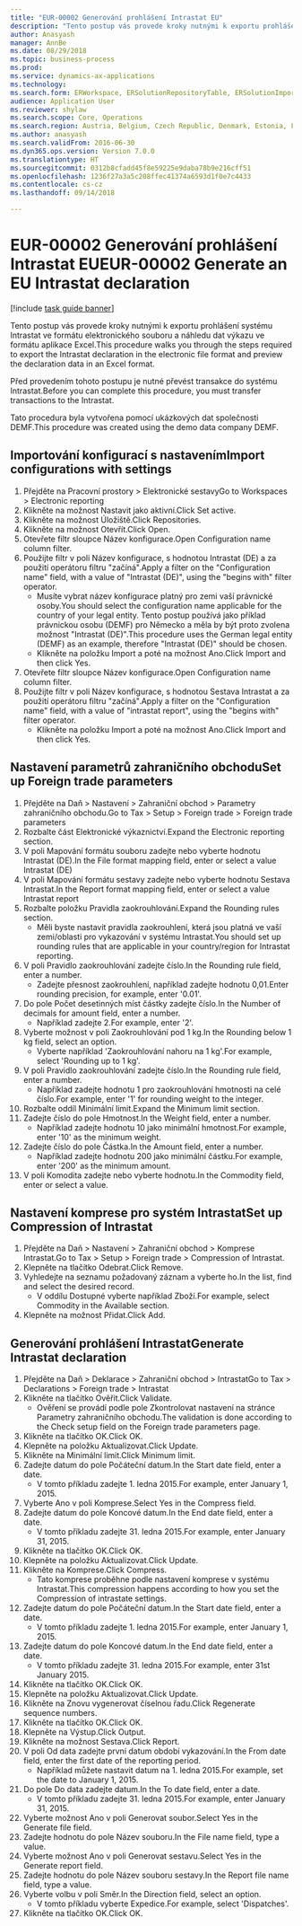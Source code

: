 ```yaml
--- 
title: "EUR-00002 Generování prohlášení Intrastat EU"
description: "Tento postup vás provede kroky nutnými k exportu prohlášení systému Intrastat ve formátu elektronického souboru a náhledu dat výkazu ve formátu aplikace Excel."
author: Anasyash
manager: AnnBe
ms.date: 08/29/2018
ms.topic: business-process
ms.prod: 
ms.service: dynamics-ax-applications
ms.technology: 
ms.search.form: ERWorkspace, ERSolutionRepositoryTable, ERSolutionImport, IntrastatParameters, IntrastatCommodityLookup, IntrastatCompressParameters, Intrastat, SysQueryForm
audience: Application User
ms.reviewer: shylaw
ms.search.scope: Core, Operations
ms.search.region: Austria, Belgium, Czech Republic, Denmark, Estonia, Finland, France, Germany, Hungary, Ireland, Italy, Latvia, Lithuania, Netherlands, Poland, Spain, Sweden, United Kingdom
ms.author: anasyash
ms.search.validFrom: 2016-06-30
ms.dyn365.ops.version: Version 7.0.0
ms.translationtype: HT
ms.sourcegitcommit: 0312b8cfadd45f8e59225e9daba78b9e216cff51
ms.openlocfilehash: 1236f27a3a5c208ffec41374a6593d1f0e7c4433
ms.contentlocale: cs-cz
ms.lasthandoff: 09/14/2018

---
```

# <a name="eur-00002-generate-an-eu-intrastat-declaration"></a><span data-ttu-id="d9f6b-103">EUR-00002 Generování prohlášení Intrastat EU</span><span class="sxs-lookup"><span data-stu-id="d9f6b-103">EUR-00002 Generate an EU Intrastat declaration</span></span>

[!include [task guide banner](../../includes/task-guide-banner.md)]

<span data-ttu-id="d9f6b-104">Tento postup vás provede kroky nutnými k exportu prohlášení systému Intrastat ve formátu elektronického souboru a náhledu dat výkazu ve formátu aplikace Excel.</span><span class="sxs-lookup"><span data-stu-id="d9f6b-104">This procedure walks you through the steps required to export the Intrastat declaration in the electronic file format and preview the declaration data in an Excel format.</span></span> 

<span data-ttu-id="d9f6b-105">Před provedením tohoto postupu je nutné převést transakce do systému Intrastat.</span><span class="sxs-lookup"><span data-stu-id="d9f6b-105">Before you can complete this procedure, you must transfer transactions to the Intrastat.</span></span> 

<span data-ttu-id="d9f6b-106">Tato procedura byla vytvořena pomocí ukázkových dat společnosti DEMF.</span><span class="sxs-lookup"><span data-stu-id="d9f6b-106">This procedure was created using the demo data company DEMF.</span></span>


## <a name="import-configurations-with-settings"></a><span data-ttu-id="d9f6b-107">Importování konfigurací s nastavením</span><span class="sxs-lookup"><span data-stu-id="d9f6b-107">Import configurations with settings</span></span>
1. <span data-ttu-id="d9f6b-108">Přejděte na Pracovní prostory > Elektronické sestavy</span><span class="sxs-lookup"><span data-stu-id="d9f6b-108">Go to Workspaces > Electronic reporting</span></span>
2. <span data-ttu-id="d9f6b-109">Klikněte na možnost Nastavit jako aktivní.</span><span class="sxs-lookup"><span data-stu-id="d9f6b-109">Click Set active.</span></span>
3. <span data-ttu-id="d9f6b-110">Klikněte na možnost Úložiště.</span><span class="sxs-lookup"><span data-stu-id="d9f6b-110">Click Repositories.</span></span>
4. <span data-ttu-id="d9f6b-111">Klikněte na možnost Otevřít.</span><span class="sxs-lookup"><span data-stu-id="d9f6b-111">Click Open.</span></span>
5. <span data-ttu-id="d9f6b-112">Otevřete filtr sloupce Název konfigurace.</span><span class="sxs-lookup"><span data-stu-id="d9f6b-112">Open Configuration name column filter.</span></span>
6. <span data-ttu-id="d9f6b-113">Použijte filtr v poli Název konfigurace, s hodnotou Intrastat (DE) a za použití operátoru filtru "začíná".</span><span class="sxs-lookup"><span data-stu-id="d9f6b-113">Apply a filter on the "Configuration name" field, with a value of "Intrastat (DE)", using the "begins with" filter operator.</span></span>
    * <span data-ttu-id="d9f6b-114">Musíte vybrat název konfigurace platný pro zemi vaší právnické osoby.</span><span class="sxs-lookup"><span data-stu-id="d9f6b-114">You should select the configuration name applicable for the country of your legal entity.</span></span> <span data-ttu-id="d9f6b-115">Tento postup používá jako příklad právnickou osobu (DEMF) pro Německo a měla by být proto zvolena možnost "Intrastat (DE)".</span><span class="sxs-lookup"><span data-stu-id="d9f6b-115">This procedure uses the German legal entity (DEMF) as an example, therefore "Intrastat (DE)" should be chosen.</span></span>  
    * <span data-ttu-id="d9f6b-116">Klikněte na položku Import a poté na možnost Ano.</span><span class="sxs-lookup"><span data-stu-id="d9f6b-116">Click Import and then click Yes.</span></span>  
7. <span data-ttu-id="d9f6b-117">Otevřete filtr sloupce Název konfigurace.</span><span class="sxs-lookup"><span data-stu-id="d9f6b-117">Open Configuration name column filter.</span></span>
8. <span data-ttu-id="d9f6b-118">Použijte filtr v poli Název konfigurace, s hodnotou Sestava Intrastat a za použití operátoru filtru "začíná".</span><span class="sxs-lookup"><span data-stu-id="d9f6b-118">Apply a filter on the "Configuration name" field, with a value of "intrastat report", using the "begins with" filter operator.</span></span>
    * <span data-ttu-id="d9f6b-119">Klikněte na položku Import a poté na možnost Ano.</span><span class="sxs-lookup"><span data-stu-id="d9f6b-119">Click Import and then click Yes.</span></span>  

## <a name="set-up-foreign-trade-parameters"></a><span data-ttu-id="d9f6b-120">Nastavení parametrů zahraničního obchodu</span><span class="sxs-lookup"><span data-stu-id="d9f6b-120">Set up Foreign trade parameters</span></span>
1. <span data-ttu-id="d9f6b-121">Přejděte na Daň > Nastavení > Zahraniční obchod > Parametry zahraničního obchodu.</span><span class="sxs-lookup"><span data-stu-id="d9f6b-121">Go to Tax > Setup > Foreign trade > Foreign trade parameters</span></span>
2. <span data-ttu-id="d9f6b-122">Rozbalte část Elektronické výkaznictví.</span><span class="sxs-lookup"><span data-stu-id="d9f6b-122">Expand the Electronic reporting section.</span></span>
3. <span data-ttu-id="d9f6b-123">V poli Mapování formátu souboru zadejte nebo vyberte hodnotu Intrastat (DE).</span><span class="sxs-lookup"><span data-stu-id="d9f6b-123">In the File format mapping field, enter or select a value Intrastat (DE)</span></span>
4. <span data-ttu-id="d9f6b-124">V poli Mapování formátu sestavy zadejte nebo vyberte hodnotu Sestava Intrastat.</span><span class="sxs-lookup"><span data-stu-id="d9f6b-124">In the Report format mapping field, enter or select a value Intrastat report</span></span>
5. <span data-ttu-id="d9f6b-125">Rozbalte položku Pravidla zaokrouhlování.</span><span class="sxs-lookup"><span data-stu-id="d9f6b-125">Expand the Rounding rules section.</span></span>
    * <span data-ttu-id="d9f6b-126">Měli byste nastavit pravidla zaokrouhlení, která jsou platná ve vaší zemi/oblasti pro vykazování v systému Intrastat.</span><span class="sxs-lookup"><span data-stu-id="d9f6b-126">You should set up rounding rules that are applicable in your country/region for Intrastat reporting.</span></span>  
6. <span data-ttu-id="d9f6b-127">V poli Pravidlo zaokrouhlování zadejte číslo.</span><span class="sxs-lookup"><span data-stu-id="d9f6b-127">In the Rounding rule field, enter a number.</span></span>
    * <span data-ttu-id="d9f6b-128">Zadejte přesnost zaokrouhlení, například zadejte hodnotu 0,01.</span><span class="sxs-lookup"><span data-stu-id="d9f6b-128">Enter rounding precision, for example, enter '0.01'.</span></span>  
7. <span data-ttu-id="d9f6b-129">Do pole Počet desetinných míst částky zadejte číslo.</span><span class="sxs-lookup"><span data-stu-id="d9f6b-129">In the Number of decimals for amount field, enter a number.</span></span>
    * <span data-ttu-id="d9f6b-130">Například zadejte 2.</span><span class="sxs-lookup"><span data-stu-id="d9f6b-130">For example, enter '2'.</span></span>  
8. <span data-ttu-id="d9f6b-131">Vyberte možnost v poli Zaokrouhlování pod 1 kg.</span><span class="sxs-lookup"><span data-stu-id="d9f6b-131">In the Rounding below 1 kg field, select an option.</span></span>
    * <span data-ttu-id="d9f6b-132">Vyberte například 'Zaokrouhlování nahoru na 1 kg'.</span><span class="sxs-lookup"><span data-stu-id="d9f6b-132">For example, select 'Rounding up to 1 kg'.</span></span>  
9. <span data-ttu-id="d9f6b-133">V poli Pravidlo zaokrouhlování zadejte číslo.</span><span class="sxs-lookup"><span data-stu-id="d9f6b-133">In the Rounding rule field, enter a number.</span></span>
    * <span data-ttu-id="d9f6b-134">Například zadejte hodnotu 1 pro zaokrouhlování hmotnosti na celé číslo.</span><span class="sxs-lookup"><span data-stu-id="d9f6b-134">For example, enter '1' for rounding weight to the integer.</span></span>  
10. <span data-ttu-id="d9f6b-135">Rozbalte oddíl Minimální limit.</span><span class="sxs-lookup"><span data-stu-id="d9f6b-135">Expand the Minimum limit section.</span></span>
11. <span data-ttu-id="d9f6b-136">Zadejte číslo do pole Hmotnost.</span><span class="sxs-lookup"><span data-stu-id="d9f6b-136">In the Weight field, enter a number.</span></span>
    * <span data-ttu-id="d9f6b-137">Například zadejte hodnotu 10 jako minimální hmotnost.</span><span class="sxs-lookup"><span data-stu-id="d9f6b-137">For example, enter '10' as the minimum weight.</span></span>  
12. <span data-ttu-id="d9f6b-138">Zadejte číslo do pole Částka.</span><span class="sxs-lookup"><span data-stu-id="d9f6b-138">In the Amount field, enter a number.</span></span>
    * <span data-ttu-id="d9f6b-139">Například zadejte hodnotu 200 jako minimální částku.</span><span class="sxs-lookup"><span data-stu-id="d9f6b-139">For example, enter '200' as the minimum amount.</span></span>  
13. <span data-ttu-id="d9f6b-140">V poli Komodita zadejte nebo vyberte hodnotu.</span><span class="sxs-lookup"><span data-stu-id="d9f6b-140">In the Commodity field, enter or select a value.</span></span>

## <a name="set-up-compression-of-intrastat"></a><span data-ttu-id="d9f6b-141">Nastavení komprese pro systém Intrastat</span><span class="sxs-lookup"><span data-stu-id="d9f6b-141">Set up Compression of Intrastat</span></span>
1. <span data-ttu-id="d9f6b-142">Přejděte na Daň > Nastavení > Zahraniční obchod > Komprese Intrastat.</span><span class="sxs-lookup"><span data-stu-id="d9f6b-142">Go to Tax > Setup > Foreign trade > Compression of Intrastat.</span></span>
2. <span data-ttu-id="d9f6b-143">Klepněte na tlačítko Odebrat.</span><span class="sxs-lookup"><span data-stu-id="d9f6b-143">Click Remove.</span></span>
3. <span data-ttu-id="d9f6b-144">Vyhledejte na seznamu požadovaný záznam a vyberte ho.</span><span class="sxs-lookup"><span data-stu-id="d9f6b-144">In the list, find and select the desired record.</span></span>
    * <span data-ttu-id="d9f6b-145">V oddílu Dostupné vyberte například Zboží.</span><span class="sxs-lookup"><span data-stu-id="d9f6b-145">For example, select Commodity in the Available section.</span></span>  
4. <span data-ttu-id="d9f6b-146">Klepněte na možnost Přidat.</span><span class="sxs-lookup"><span data-stu-id="d9f6b-146">Click Add.</span></span>

## <a name="generate-intrastat-declaration"></a><span data-ttu-id="d9f6b-147">Generování prohlášení Intrastat</span><span class="sxs-lookup"><span data-stu-id="d9f6b-147">Generate Intrastat declaration</span></span>
1. <span data-ttu-id="d9f6b-148">Přejděte na Daň > Deklarace > Zahraniční obchod > Intrastat</span><span class="sxs-lookup"><span data-stu-id="d9f6b-148">Go to Tax > Declarations > Foreign trade > Intrastat</span></span>
2. <span data-ttu-id="d9f6b-149">Klikněte na tlačítko Ověřit.</span><span class="sxs-lookup"><span data-stu-id="d9f6b-149">Click Validate.</span></span>
    * <span data-ttu-id="d9f6b-150">Ověření se provádí podle pole Zkontrolovat nastavení na stránce Parametry zahraničního obchodu.</span><span class="sxs-lookup"><span data-stu-id="d9f6b-150">The validation is done according to the Check setup field on the Foreign trade parameters page.</span></span>  
3. <span data-ttu-id="d9f6b-151">Klikněte na tlačítko OK.</span><span class="sxs-lookup"><span data-stu-id="d9f6b-151">Click OK.</span></span>
4. <span data-ttu-id="d9f6b-152">Klepněte na položku Aktualizovat.</span><span class="sxs-lookup"><span data-stu-id="d9f6b-152">Click Update.</span></span>
5. <span data-ttu-id="d9f6b-153">Klikněte na Minimální limit.</span><span class="sxs-lookup"><span data-stu-id="d9f6b-153">Click Minimum limit.</span></span>
6. <span data-ttu-id="d9f6b-154">Zadejte datum do pole Počáteční datum.</span><span class="sxs-lookup"><span data-stu-id="d9f6b-154">In the Start date field, enter a date.</span></span>
    * <span data-ttu-id="d9f6b-155">V tomto příkladu zadejte 1. ledna 2015.</span><span class="sxs-lookup"><span data-stu-id="d9f6b-155">For example, enter January 1, 2015.</span></span>  
7. <span data-ttu-id="d9f6b-156">Vyberte Ano v poli Komprese.</span><span class="sxs-lookup"><span data-stu-id="d9f6b-156">Select Yes in the Compress field.</span></span>
8. <span data-ttu-id="d9f6b-157">Zadejte datum do pole Koncové datum.</span><span class="sxs-lookup"><span data-stu-id="d9f6b-157">In the End date field, enter a date.</span></span>
    * <span data-ttu-id="d9f6b-158">V tomto příkladu zadejte 31. ledna 2015.</span><span class="sxs-lookup"><span data-stu-id="d9f6b-158">For example, enter January 31, 2015.</span></span>  
9. <span data-ttu-id="d9f6b-159">Klikněte na tlačítko OK.</span><span class="sxs-lookup"><span data-stu-id="d9f6b-159">Click OK.</span></span>
10. <span data-ttu-id="d9f6b-160">Klepněte na položku Aktualizovat.</span><span class="sxs-lookup"><span data-stu-id="d9f6b-160">Click Update.</span></span>
11. <span data-ttu-id="d9f6b-161">Klikněte na Komprese.</span><span class="sxs-lookup"><span data-stu-id="d9f6b-161">Click Compress.</span></span>
    * <span data-ttu-id="d9f6b-162">Tato komprese proběhne podle nastavení komprese v systému Intrastat.</span><span class="sxs-lookup"><span data-stu-id="d9f6b-162">This compression happens according to how you set the Compression of intrastate settings.</span></span>  
12. <span data-ttu-id="d9f6b-163">Zadejte datum do pole Počáteční datum.</span><span class="sxs-lookup"><span data-stu-id="d9f6b-163">In the Start date field, enter a date.</span></span>
    * <span data-ttu-id="d9f6b-164">V tomto příkladu zadejte 1. ledna 2015.</span><span class="sxs-lookup"><span data-stu-id="d9f6b-164">For example, enter January 1, 2015.</span></span>  
13. <span data-ttu-id="d9f6b-165">Zadejte datum do pole Koncové datum.</span><span class="sxs-lookup"><span data-stu-id="d9f6b-165">In the End date field, enter a date.</span></span>
    * <span data-ttu-id="d9f6b-166">V tomto příkladu zadejte 31. ledna 2015.</span><span class="sxs-lookup"><span data-stu-id="d9f6b-166">For example, enter 31st January 2015.</span></span>  
14. <span data-ttu-id="d9f6b-167">Klikněte na tlačítko OK.</span><span class="sxs-lookup"><span data-stu-id="d9f6b-167">Click OK.</span></span>
15. <span data-ttu-id="d9f6b-168">Klepněte na položku Aktualizovat.</span><span class="sxs-lookup"><span data-stu-id="d9f6b-168">Click Update.</span></span>
16. <span data-ttu-id="d9f6b-169">Klikněte na Znovu vygenerovat číselnou řadu.</span><span class="sxs-lookup"><span data-stu-id="d9f6b-169">Click Regenerate sequence numbers.</span></span>
17. <span data-ttu-id="d9f6b-170">Klikněte na tlačítko OK.</span><span class="sxs-lookup"><span data-stu-id="d9f6b-170">Click OK.</span></span>
18. <span data-ttu-id="d9f6b-171">Klepněte na Výstup.</span><span class="sxs-lookup"><span data-stu-id="d9f6b-171">Click Output.</span></span>
19. <span data-ttu-id="d9f6b-172">Klikněte na možnost Sestava.</span><span class="sxs-lookup"><span data-stu-id="d9f6b-172">Click Report.</span></span>
20. <span data-ttu-id="d9f6b-173">V poli Od data zadejte první datum období vykazování.</span><span class="sxs-lookup"><span data-stu-id="d9f6b-173">In the From date field, enter the first date of the reporting period.</span></span>
    * <span data-ttu-id="d9f6b-174">Například můžete nastavit datum na 1. ledna 2015.</span><span class="sxs-lookup"><span data-stu-id="d9f6b-174">For example, set the date to January 1, 2015.</span></span>  
21. <span data-ttu-id="d9f6b-175">Do pole Do data zadejte datum.</span><span class="sxs-lookup"><span data-stu-id="d9f6b-175">In the To date field, enter a date.</span></span>
    * <span data-ttu-id="d9f6b-176">V tomto příkladu zadejte 31. ledna 2015.</span><span class="sxs-lookup"><span data-stu-id="d9f6b-176">For example, enter January 31, 2015.</span></span>  
22. <span data-ttu-id="d9f6b-177">Vyberte možnost Ano v poli Generovat soubor.</span><span class="sxs-lookup"><span data-stu-id="d9f6b-177">Select Yes in the Generate file field.</span></span>
23. <span data-ttu-id="d9f6b-178">Zadejte hodnotu do pole Název souboru.</span><span class="sxs-lookup"><span data-stu-id="d9f6b-178">In the File name field, type a value.</span></span>
24. <span data-ttu-id="d9f6b-179">Vyberte možnost Ano v poli Generovat sestavu.</span><span class="sxs-lookup"><span data-stu-id="d9f6b-179">Select Yes in the Generate report field.</span></span>
25. <span data-ttu-id="d9f6b-180">Zadejte hodnotu do pole Název souboru sestavy.</span><span class="sxs-lookup"><span data-stu-id="d9f6b-180">In the Report file name field, type a value.</span></span>
26. <span data-ttu-id="d9f6b-181">Vyberte volbu v poli Směr.</span><span class="sxs-lookup"><span data-stu-id="d9f6b-181">In the Direction field, select an option.</span></span>
    * <span data-ttu-id="d9f6b-182">V tomto příkladu vyberte Expedice.</span><span class="sxs-lookup"><span data-stu-id="d9f6b-182">For example, select 'Dispatches'.</span></span>  
27. <span data-ttu-id="d9f6b-183">Klikněte na tlačítko OK.</span><span class="sxs-lookup"><span data-stu-id="d9f6b-183">Click OK.</span></span>


